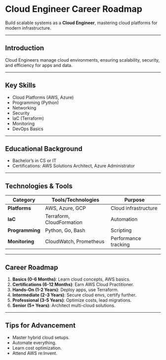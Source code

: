 # Cloud Engineer Career Roadmap

Build scalable systems as a **Cloud Engineer**, mastering cloud platforms for modern infrastructure.

---

## Introduction
Cloud Engineers manage cloud environments, ensuring scalability, security, and efficiency for apps and data.

---

## Key Skills
- Cloud Platforms (AWS, Azure)
- Programming (Python)
- Networking
- Security
- IaC (Terraform)
- Monitoring
- DevOps Basics

---

## Educational Background
- Bachelor’s in CS or IT
- Certifications: AWS Solutions Architect, Azure Administrator

---

## Technologies & Tools
| **Category**         | **Tools/Technologies**                         | **Purpose**                        |
|----------------------|------------------------------------------------|------------------------------------|
| **Platforms**        | AWS, Azure, GCP                                | Cloud infrastructure              |
| **IaC**              | Terraform, CloudFormation                      | Automation                        |
| **Programming**      | Python, Go, Bash                               | Scripting                         |
| **Monitoring**       | CloudWatch, Prometheus                         | Performance tracking              |

---

## Career Roadmap
1. **Basics (0-6 Months)**: Learn cloud concepts, AWS basics.  
2. **Certifications (6-12 Months)**: Earn AWS Cloud Practitioner.  
3. **Hands-On (1-2 Years)**: Deploy apps, use Terraform.  
4. **Intermediate (2-3 Years)**: Secure cloud envs, certify further.  
5. **Professional (3-5 Years)**: Optimize costs, lead migrations.  
6. **Senior (5+ Years)**: Architect multi-cloud solutions.

---

## Tips for Advancement
- Master hybrid cloud setups.
- Automate everything.
- Learn cost optimization.
- Attend AWS re:Invent.